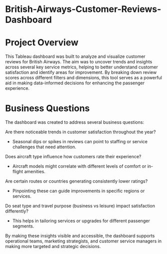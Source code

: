 # British-Airways-Customer-Reviews-Dashboard

# Project Overview
This Tableau dashboard was built to analyze and visualize customer reviews for British Airways. The aim was to uncover trends and insights across several key service metrics, helping to better understand customer satisfaction and identify areas for improvement. By breaking down review scores across different filters and dimensions, this tool serves as a powerful aid in making data-informed decisions for enhancing the passenger experience.

# Business Questions 

The dashboard was created to address several business questions:

Are there noticeable trends in customer satisfaction throughout the year?
- Seasonal dips or spikes in reviews can point to staffing or service challenges that need attention.

Does aircraft type influence how customers rate their experience?
- Aircraft models might correlate with different levels of comfort or in-flight amenities.

Are certain routes or countries generating consistently lower ratings?
- Pinpointing these can guide improvements in specific regions or services.

Do seat type and travel purpose (business vs leisure) impact satisfaction differently?
- This helps in tailoring services or upgrades for different passenger segments.

By making these insights visible and accessible, the dashboard supports operational teams, marketing strategists, and customer service managers in making more targeted and strategic decisions.


